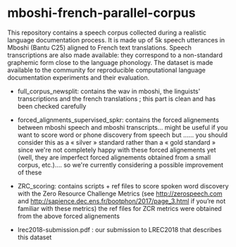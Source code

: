 # mboshi-french-parallel-corpus

This repository contains a speech
corpus collected during a realistic language documentation process. It is made up of 5k speech utterances in Mboshi (Bantu C25) aligned
to French text translations. Speech transcriptions are also made available: they correspond to a non-standard graphemic form close to
the language phonology.
The dataset is made available to the community for reproducible computational language documentation
experiments and their evaluation.


* full_corpus_newsplit:   contains the wav in mboshi, the linguists' transcriptions and the french translations ; this part is clean and has been checked carefully

* forced_alignments_supervised_spkr:   contains the forced alignements between mboshi speech and mboshi transcripts… might be useful if you want to score word or phone discovery from speech but …… you should consider this as a « silver » standard rather than a « gold standard » since we're not completely happy with these forced alignements yet (well, they are imperfect forced alignements obtained from a small corpus, etc.)…. so we're currently considering a possible improvement of these 

* ZRC_scoring: contains scripts + ref files to score spoken word discovery with the Zero Resource Challenge Metrics (see http://zerospeech.com and http://sapience.dec.ens.fr/bootphon/2017/page_3.html if you’re not familiar with these metrics)
the ref files for ZCR metrics were obtained from the above forced alignements

* lrec2018-submission.pdf : our submission to LREC2018 that describes this dataset


